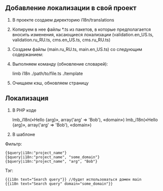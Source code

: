 ## Добавление локализации в свой проект
1) В проекте создаем директорию i18n/translations

2) Копируем в нее файлы *.ts из пакетов, в которые предполагается вносить изменения, касающиеся локализации (validation.en_US.ts, validation.ru_RU.ts, cms.en_US.ts, cms.ru_RU.ts)

3) Создаем файлы (main.ru_RU.ts, main.en_US.ts) со следующим содержанием:

    <?xml version=«1.0» encoding=«utf-8»?> <TS> <context> </context> </TS>

4) Выполняем команду (обновление словарей):

    limb i18n ./path/to/file.ts ./template

5) Очищаем кэш, обновляем страницу

## Локализация

1) В PHP коде        
    
    lmb_i18n(«Hello {arg}», array('arg' ⇒ 'Bob'), «domain»)
    lmb_i18n(«Hello {arg}», array('arg' ⇒ 'Bob'), «domain»)

2) В шаблоне

Фильтр:

    {$query|i18n:"project_name"}
    {$query|i18n:"project_name", "some_domain"}
    {$query|i18n:"project_name", "arg", "Bob"}
    
Тэг:

    {{i18n text="Search query"}} //будет использоваться домен main
    {{i18n text="Search query" domain="some_domain"}}

